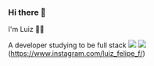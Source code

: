 ### Hi there 👋

<!--
**tortugaum/tortugaum** is a ✨ _special_ ✨ repository because its `README.md` (this file) appears on your GitHub profile.

Here are some ideas to get you started:

- 🔭 I’m currently working on ...
- 🌱 I’m currently learning ...
- 👯 I’m looking to collaborate on ...
- 🤔 I’m looking for help with ...
- 💬 Ask me about ...
- 📫 How to reach me: ...
- 😄 Pronouns: ...
- ⚡ Fun fact: ...
-->

I'm Luiz 👨‍💻

A developer studying to be full stack
[<img src="https://img.shields.io/badge/LinkedIn-0077B5?style=for-the-badge&logo=linkedin&logoColor=white"/>](https://www.linkedin.com/in/luiz-felipe-forcato-b88144188/)
<img src="https://img.shields.io/badge/Instagram-E4405F?style=for-the-badge&logo=instagram&logoColor=white"/>(https://www.instagram.com/luiz_felipe_f/)
